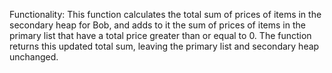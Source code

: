 Functionality: This function calculates the total sum of prices of items in the secondary heap for Bob, and adds to it the sum of prices of items in the primary list that have a total price greater than or equal to 0. The function returns this updated total sum, leaving the primary list and secondary heap unchanged.